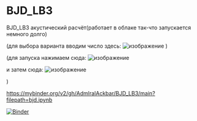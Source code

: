 # BJD_LB3
BJD_LB3 акустический расчёт(работает в облаке так-что запускается немного долго)


(для выбора варианта вводим число здесь:
![изображение](https://user-images.githubusercontent.com/67591413/120351111-42096a00-c308-11eb-9349-371d604d6c9e.png)
)

(для запуска нажимаем сюда:
![изображение](https://user-images.githubusercontent.com/67591413/120351440-914f9a80-c308-11eb-926f-7017975775bf.png)


и затем сюда: 
![изображение](https://user-images.githubusercontent.com/67591413/120351542-a5939780-c308-11eb-8082-5b26379f092f.png)

)

https://mybinder.org/v2/gh/AdmlraIAckbar/BJD_LB3/main?filepath=bjd.ipynb


[![Binder](https://mybinder.org/badge_logo.svg)](https://mybinder.org/v2/gh/AdmlraIAckbar/BJD_LB3/main?filepath=bjd.ipynb)
